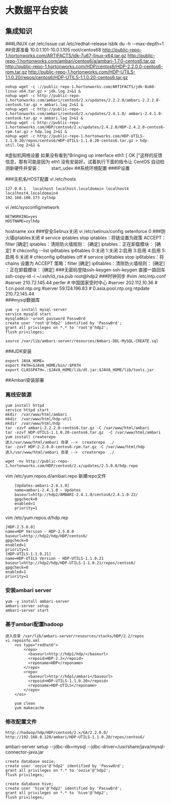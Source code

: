# 大数据平台安装
## 集成知识
###LINUX
    cat /etc/issue
    cat /etc/redhat-release
    lsblk 
    du -h --max-depth=1
##资源准备
    10.0.1.101-10.0.1.105    root/centos68
    http://public-repo-1.hortonworks.com/ARTIFACTS/jdk-7u67-linux-x64.tar.gz
    http://public-repo-1.hortonworks.com/ambari/centos6/a/ambari-1.7.0-centos6.tar.gz 
    http://public-repo-1.hortonworks.com/HDP/centos6/HDP-2.2.0.0-centos6-rpm.tar.gz 
    http://public-repo-1.hortonworks.com/HDP-UTILS-1.1.0.20/repos/centos6/HDP-UTILS-1.1.0.20-centos6.tar.gz

    nohup wget -c ://public-repo-1.hortonworks.com/ARTIFACTS/jdk-8u60-linux-x64.tar.gz > jdk.log 2>&1 & 
    nohup wget -c http://public-repo-1.hortonworks.com/ambari/centos6/2.x/updates/2.2.2.0/ambari-2.2.2.0-centos6.tar.gz > ambari.log 2>&1 &  
    nohup wget -c http://public-repo-1.hortonworks.com/ambari/centos6/2.x/updates/2.4.1.0/ ambari-2.4.1.0-centos6.tar.gz > ambari.log 2>&1 &  
    nohup wget -c http://public-repo-1.hortonworks.com/HDP/centos6/2.x/updates/2.4.2.0/HDP-2.4.2.0-centos6-rpm.tar.gz > hdp.log 2>&1 & 
    nohup wget -c http://public-repo-1.hortonworks.com/HDP-UTILS-1.1.0.20/repos/centos6/HDP-UTILS-1.1.0.20-centos6.tar.gz > hdp-util.log 2>&1 &
#虚拟机网络设置
如果没有看到“Bringing up interface eth1: [ OK ]”这样的反馈信息，那有可能是因为 eth1 没有安装好。试着执行下面的指令让 CentOS 自动检测新硬件并安装：
　　start_udev
##系统环境配置
###IP设置
    
###主机名HOST配置
vi /etc/hosts

```
127.0.0.1   localhost localhost.localdomain localhost4 localhost4.localdomain4
192.168.108.173	zylhdp
```    
vi /etc/sysconfig/network

```
NETWORKING=yes
HOSTNAME=zylhdp
```
hostname xxx
###安全Selinux关闭
     vi /etc/selinux/config
     setenforce 0
###防火墙iptables关闭
    # service iptables stop
        iptables：将链设置为政策 ACCEPT：filter                    [确定]
        iptables：清除防火墙规则：                                 [确定]
        iptables：正在卸载模块：                                   [确定]
    # chkconfig --list ip6tables
        ip6tables      	0:关闭	1:关闭	2:启用	3:启用	4:启用	5:启用	6:关闭
    # chkconfig ip6tables off
    # service ip6tables stop
        ip6tables：将 chains 设置为 ACCEPT 策略：filter            [确定]
        ip6tables：清除防火墙规则：                                [确定]
        ：正在卸载模块：                                           [确定]
###无密码登陆ssh-keygen
    ssh-keygen  直接一路回车
    ssh-copy-id -i ~/.ssh/id_rsa.pub root@hdp2
###时钟同步
    #vim /etc/ntp.conf
    #server 210.72.145.44 perfer         # 中国国家受时中心
    #server 202.112.10.36                # 1.cn.pool.ntp.org
    #server 59.124.196.83                # 0.asia.pool.ntp.org
    ntpdate 210.72.145.44    
###mysql数据库
```
yum -y install mysql-server
service mysqld start
mysqladmin -uroot password Passw0rd
create user 'root'@'hdp2' identified by 'Passw0rd';
grant all privileges on *.* to 'root'@'hdp2';
flush privileges;

source /var/lib/ambari-server/resources/Ambari-DDL-MySQL-CREATE.sql
```
###JDK安装
```
export JAVA_HOME=
export PATH=$JAVA_HOME/bin/:$PATH
export CLASSPATH=.:$JAVA_HOME/lib/dt.jar:$JAVA_HOME/lib/tools.jar
```
##Ambari安装部署
### 离线安装源
    yum install httpd
    service httpd start
    mkdir  /var/www/html/ambari
    mkdir  /var/www/html/hdp-util
    mkdir  /var/www/html/hdp
    tar -xzvf ambari-2.2.2.0-centos6.tar.gz -C /var/www/html/ambari
    tar -xzvf HDP-UTILS-1.1.0.20-centos6.tar.gz  -C /var/www/html/ambari
    yum install createrepo
    进入/var/www/html/ambari 目录 -->  createrepo  ./    
    tar -zxvf HDP-2.2.0.0-centos6-rpm.tar.gz -C /var/www/html/hdp
    进入/var/www/html/ambari 目录 -->  createrepo  ./  

    wget -nv http://public-repo-1.hortonworks.com/HDP/centos6/2.x/updates/2.5.0.0/hdp.repo  
 vim /etc/yum.repos.d/ambari.repo 新建repo文件
 
        [Updates-ambari-2.4.1.0]
        name=ambari-2.4.1.0 - Updates
        baseurl=http://hdp2/AMBARI-2.4.1.0/centos6/2.4.1.0-22/
        gpgcheck=0
        enabled=1
        priority=1

vim /etc/yum.repos.d/hdp.rep

    [HDP-2.5.0.0]
    name=HDP Version - HDP-2.5.0.0
    baseurl=http://hdp2/hdp/HDP/centos6/
    gpgcheck=0
    enabled=1
    priority=1
    [HDP-UTILS-1.1.0.21]
    name=HDP-UTILS Version - HDP-UTILS-1.1.0.21
    baseurl=http://hdp2/hdp/HDP-UTILS-1.1.0.21/repos/centos6/
    gpgcheck=0
    enabled=1
    priority=1
### 安装ambari server
    yum -y install ambari-server
    ambari-server setup
    ambari-server start
### 基于ambari配置hadoop
    进入目录 /var/lib/ambari-server/resources/stacks/HDP/2.2/repos
    vi repoinfo.xml
        <os type="redhat6">
            <repo>
              <baseurl>http://hdp1/hdp/</baseurl>
              <repoid>HDP-2.2</repoid>
              <reponame>HDP</reponame>
            </repo>
            <repo>
              <baseurl>http://hdp1/ambari</baseurl>
              <repoid>HDP-UTILS-1.1.0.20</repoid>
              <reponame>HDP-UTILS</reponame>
            </repo>
        </os>

        yum clean 
        yum makecache
### 修改配置文件
    http://hadoop/hdp/HDP/centos6/2.x/GA/2.2.0.0/
    http://192.168.0.120/ambari/HDP-UTILS-1.1.0.20/repos/centos6/

ambari-server setup --jdbc-db=mysql --jdbc-driver=/usr/share/java/mysql-connector-java.jar
	
	create database oozie;
	create user 'oozie'@'hdp2' identified by 'Passw0rd';
	grant all privileges on *.* to 'oozie'@'hdp2';
	flush privileges;
	
	create database hive;
	create user 'hive'@'hdp2' identified by 'Passw0rd';
	grant all privileges on *.* to 'hive'@'hdp2';
	flush privileges;
##
